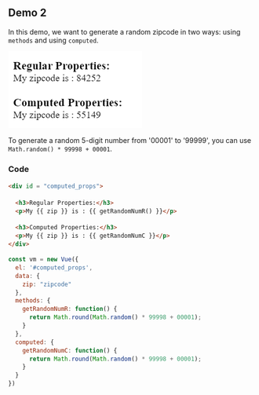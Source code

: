 ## Demo 2

In this demo, we want to generate a random zipcode in two ways: using `methods` and using `computed`.

![Demo_2](demo_2.png)

To generate a random 5-digit number from '00001' to '99999', you can use `Math.random() * 99998 + 00001`.

### Code

```HTML
<div id = "computed_props">
  
  <h3>Regular Properties:</h3>
  <p>My {{ zip }} is : {{ getRandomNumR() }}</p>
  
  <h3>Computed Properties:</h3>
  <p>My {{ zip }} is : {{ getRandomNumC }}</p>
</div>

```

```js
const vm = new Vue({
  el: '#computed_props',
  data: {
    zip: "zipcode"
  },
  methods: {
    getRandomNumR: function() {
      return Math.round(Math.random() * 99998 + 00001);
    }
  },
  computed: {
    getRandomNumC: function() {
      return Math.round(Math.random() * 99998 + 00001);
    }
  }
})
```

